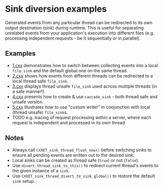 # Sink diversion examples

Generated events from any particular thread can be redirected to its own output destination (sink) during runtime. This is useful for separating unrelated events from your application's execution into different files (e.g. processing independent requests - be it sequentially or in parallel).

## Examples

* [1.cxx](1.cxx) demonstrates how to switch between collecting events into a local `file_sink` and the default global one on the same thread.
* [2.cxx](2.cxx) shows how events from different threads can be redirected to a local thread safe `file_sink`.
* [3.cxx](3.cxx) displays thread unsafe `file_sink` used across multiple threads (in a safe manner!).
* [4.cxx](4.cxx) presents how to create & use `cascade_sink` - both thread safe and unsafe version.
* [5.cxx](5.cxx) illustrates how to use "custom writer" in conjunction with local (thread unsafe) `file_sink`s.
* TODO e.g. tracing of request processing within a server, where each request is independent and processed in its own thread

## Notes

* Always call `CXXET_sink_thread_flush_now()` before switching sinks to ensure all pending events are written out to the desired sink.
* Local sinks can be created as thread safe (`true`) or not (`false`).
* Use `divert_thread_sink_to_this()` to redirect current thread's events to the given instance of a `sink`.
* Use `CXXET_sink_thread_divert_to_sink_global()` to restore the default `sink` setup.
